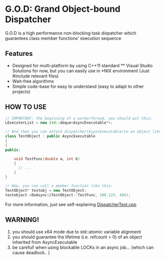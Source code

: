 G.O.D: Grand Object-bound Dispatcher
==========
G.O.D is a high performance non-blocking task dispatcher which guarantees class member functions' execution sequence 

## Features
* Designed for multi-platform by using C++11 standard
** Visual Studio Solutions for now, but you can easily use in *NIX environment (Just #include relevant files)
* Wait-free algorithms
* Simple code-base for easy to understand (easy to adapt to other projects)


## HOW TO USE

```C++
// IMPORTANT: the beginning of a workerthread, you should put this:
LExecuterList = new std::deque<AsyncExecutable*>;

// And then you can attach dispatcher(AsyncExecutable)to an object like this:
class TestObject : public AsyncExecutable
{
{
public:

	void TestFunc(double a, int b)
	{
	  // ...
	}
}

// Now, you can call a member function like this:
TestObject* testobj = new TestObject;
testobject->DoAsync(&TestObject::TestFunc, 100.123, 456);

```

For more information, just see self-explaning [DispatcherTest.cpp](JobDispatcher/DispatcherTest.cpp)  

## WARNING!

1. you should use x64 mode due to std::atomic variable alignment
2. you should guarantee the lifetime (i.e. refcount > 0) of an object inherited from AsyncExecutable
3. be careful! when using blockable LOCKs in an async job... (which can cause deadlock.. )


